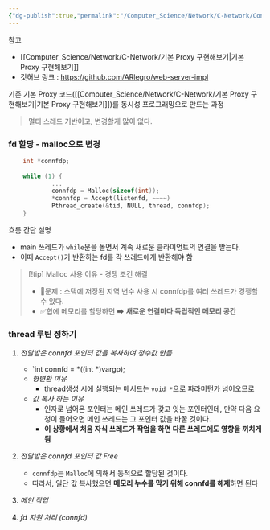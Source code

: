 ```yaml
---
{"dg-publish":true,"permalink":"/Computer_Science/Network/C-Network/Concurrent Proxy 구현/","noteIcon":"","created":"2025-09-05T02:07:52.760+09:00","updated":"2025-09-05T02:10:08.060+09:00"}
---
```


참고
- [[Computer_Science/Network/C-Network/기본 Proxy 구현해보기\|기본 Proxy 구현해보기]]
- 깃허브 링크 : https://github.com/ARlegro/web-server-impl 


기존 기본 Proxy 코드([[Computer_Science/Network/C-Network/기본 Proxy 구현해보기\|기본 Proxy 구현해보기]])를 동시성 프로그래밍으로 만드는 과정

> 멀티 스레드 기반이고, 변경할게 많이 없다.

### fd 할당 - malloc으로 변경

```c
	int *connfdp;
	
	while (1) {
			...
			connfdp = Malloc(sizeof(int));
			*connfdp = Accept(listenfd, ~~~~)
			Pthread_create(&tid, NULL, thread, connfdp);
	}
```
흐름 간단 설명 
- main 쓰레드가 `while`문을 돌면서 계속 새로운 클라이언트의 연결을 받는다.
- 이때 `Accept()`가 반환하는 fd를 각 쓰레드에게 반환해야 함 

>[!tip] Malloc 사용 이유 - 경쟁 조건 해결
>- 💢문제 : 스택에 저장된 지역 변수 사용 시 connfdp를 여러 쓰레드가 경쟁할 수 있다.
>- ✅힙에 메모리를 할당하면 ➡ **새로운 연결마다 독립적인 메모리 공간**


### thread 루틴 정하기 

1. *전달받은 connfd 포인터 값을 복사하여 정수값 만듬*
	- `int connfd = *((int *)vargp);
	- *형변환 이유*
		- thread생성 시에 실행되는 메서드는 `void *`으로 파라미턴가 넘어오므로 
	- *값 복사 하는 이유* 
		- 인자로 넘어온 포인터는 메인 쓰레드가 갖고 잇는 포인터인데, 만약 다음 요청이 들어오면 메인 쓰레드는 그 포인터 값을 바꿀 것이다.
		- **이 상황에서 처음 자식 쓰레드가 작업을 하면 다른 쓰레드에도 영향을 끼치게 됨**
	  
2. *전달받은 connfd 포인터 값 Free*
	- `connfdp`는 `Malloc`에 의해서 동적으로 할당된 것이다. 
	- 따라서, 일단 값 복사했으면 **메모리 누수를 막기 위해 connfd를 해제**하면 된다
	  
3. *메인 작업* 
4. *fd 자원 처리 (connfd)*

